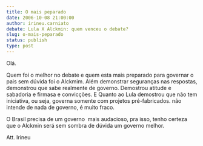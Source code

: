 ```yaml
---
title: O mais peparado
date: 2006-10-08 21:00:00
author: irineu.carniato
debate: Lula X Alckmin: quem venceu o debate?
slug: o-mais-peparado
status: publish 
type: post
---
```


Olá.


Quem foi o melhor no debate e quem esta mais preparado para governar o pais sem dúvida foi o Alckmim. Além demonstrar seguranças nas respostas, demonstrou que sabe realmente de governo. Demostrou atitude e sabadoria e firmasa e convicções. E Quanto ao Lula demostrou que não tem iniciativa, ou seja, governa somente com projetos pré-fabricados. não intende de nada de governo, é muito fraco. 


O Brasil precisa de um governo  mais audacioso, pra isso, tenho certeza que o Alckmin será sem sombra de dúvida um governo melhor.


Att. Irineu


